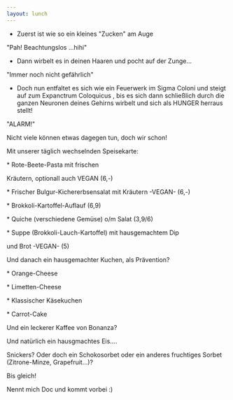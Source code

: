 ```yaml
---
layout: lunch
---
```



- Zuerst ist wie so ein kleines "Zucken" am Auge

"Pah! Beachtungslos ...hihi"

- Dann wirbelt es in deinen Haaren und pocht auf der Zunge...

"Immer noch nicht gef&auml;hrlich"

- Doch nun entfaltet es sich wie ein Feuerwerk im Sigma Coloni und steigt auf zum Expanctrum Coloquicus , bis es sich dann schlie&szlig;lich durch die ganzen Neuronen deines Gehirns wirbelt und sich als HUNGER herraus stellt!

"ALARM!"

Nicht viele k&ouml;nnen etwas dagegen tun, doch wir schon!

Mit unserer t&auml;glich wechselnden Speisekarte:

\* Rote-Beete-Pasta mit frischen

Kr&auml;utern, optionall auch VEGAN (6,-)

\* Frischer Bulgur-Kichererbsensalat mit Kr&auml;utern -VEGAN- (6,-)

\* Brokkoli-Kartoffel-Auflauf (6,9)

\* Quiche (verschiedene Gem&uuml;se) o/m Salat (3,9/6)

\* Suppe (Brokkoli-Lauch-Kartoffel) mit hausgemachtem Dip

und Brot -VEGAN- (5)

Und danach ein hausgemachter Kuchen, als Pr&auml;vention?

\* Orange-Cheese

\* Limetten-Cheese

\* Klassischer K&auml;sekuchen

\* Carrot-Cake

Und ein leckerer Kaffee von Bonanza?

Und nat&uuml;rlich ein hausgmachtes Eis....

Snickers? Oder doch ein Schokosorbet oder ein anderes fruchtiges Sorbet (Zitrone-Minze, Grapefruit...)?

Bis gleich!

Nennt mich Doc und kommt vorbei :)